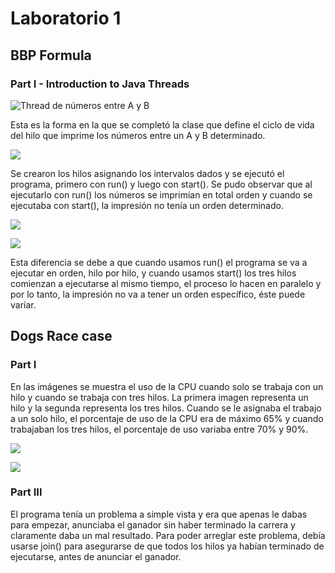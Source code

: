 # Laboratorio 1

## BBP Formula

### Part I - Introduction to Java Threads
![](https://raw.githubusercontent.com/Nattpalacios/ARSW-Lab2/master/Imagenes/1.JPG "Thread de números entre A y B")

Esta es la forma en la que se completó la clase que define el ciclo de vida del hilo que imprime los números entre un A y B determinado.

![](https://raw.githubusercontent.com/Nattpalacios/ARSW-Lab2/master/Imagenes/2.JPG)

Se crearon los hilos asignando los intervalos dados y se ejecutó el programa, primero con run() y luego con start(). Se pudo observar que al ejecutarlo con run() los números se imprimían en total orden y cuando se ejecutaba con start(), la impresión no tenía un orden determinado. 

![](https://raw.githubusercontent.com/Nattpalacios/ARSW-Lab2/master/Imagenes/3.jpg)

![](https://raw.githubusercontent.com/Nattpalacios/ARSW-Lab2/master/Imagenes/4.jpg)

Esta diferencia se debe a que cuando usamos run() el programa se va a ejecutar en orden, hilo por hilo, y cuando usamos start() los tres hilos comienzan a ejecutarse al mismo tiempo, el proceso lo hacen en paralelo y por lo tanto, la impresión no va a tener un orden específico, éste puede variar.

## Dogs Race case

### Part I 
En las imágenes se muestra el uso de la CPU cuando solo se trabaja con un hilo y cuando se trabaja con tres hilos. La primera imagen representa un hilo y la segunda representa los tres hilos. Cuando se le asignaba el trabajo a un solo hilo, el porcentaje de uso de la CPU era de máximo 65% y cuando trabajaban los tres hilos, el porcentaje de uso variaba entre 70% y 90%.

![](https://raw.githubusercontent.com/Nattpalacios/ARSW-Lab2/master/Imagenes/5.JPG)

![](https://raw.githubusercontent.com/Nattpalacios/ARSW-Lab2/master/Imagenes/6.JPG)

### Part III
El programa tenía un problema a simple vista y era que apenas le dabas para empezar, anunciaba el ganador sin haber terminado la carrera y claramente daba un mal resultado. Para poder arreglar este problema, debía usarse join() para asegurarse de que todos los hilos ya habían terminado de ejecutarse, antes de anunciar el ganador.
